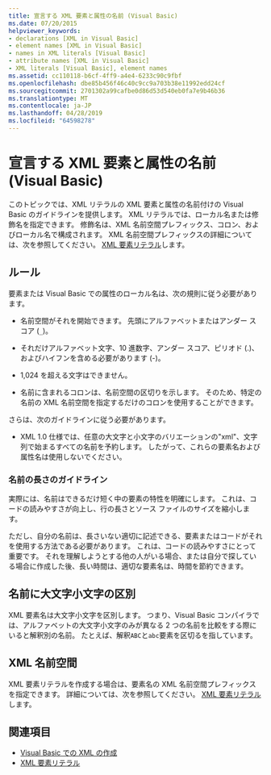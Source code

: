 ```yaml
---
title: 宣言する XML 要素と属性の名前 (Visual Basic)
ms.date: 07/20/2015
helpviewer_keywords:
- declarations [XML in Visual Basic]
- element names [XML in Visual Basic]
- names in XML literals [Visual Basic]
- attribute names [XML in Visual Basic]
- XML literals [Visual Basic], element names
ms.assetid: cc110118-b6cf-4ff9-a4e4-6233c90c9fbf
ms.openlocfilehash: dbe85b456f46c40c9cc9a703b38e11992edd24cf
ms.sourcegitcommit: 2701302a99cafbe0d86d53d540eb0fa7e9b46b36
ms.translationtype: MT
ms.contentlocale: ja-JP
ms.lasthandoff: 04/28/2019
ms.locfileid: "64598278"
---
```

# <a name="names-of-declared-xml-elements-and-attributes-visual-basic"></a>宣言する XML 要素と属性の名前 (Visual Basic)
このトピックでは、XML リテラルの XML 要素と属性の名前付けの Visual Basic のガイドラインを提供します。  XML リテラルでは、ローカル名または修飾名を指定できます。 修飾名は、XML 名前空間プレフィックス、コロン、およびローカル名で構成されます。 XML 名前空間プレフィックスの詳細については、次を参照してください。 [XML 要素リテラル](../../../../visual-basic/language-reference/xml-literals/xml-element-literal.md)します。  
  
## <a name="rules"></a>ルール  
 要素または Visual Basic での属性のローカル名は、次の規則に従う必要があります。  
  
- 名前空間がそれを開始できます。 先頭にアルファベットまたはアンダー スコア (`_`)。  
  
- それだけアルファベット文字、10 進数字、アンダー スコア、ピリオド (.)、およびハイフンを含める必要があります (-)。  
  
- 1,024 を超える文字はできません。  
  
- 名前に含まれるコロンは、名前空間の区切りを示します。 そのため、特定の名前の XML 名前空間を指定するだけのコロンを使用することができます。  
  
 さらは、次のガイドラインに従う必要があります。  
  
- XML 1.0 仕様では、任意の大文字と小文字のバリエーションの"xml"、文字列で始まるすべての名前を予約します。 したがって、これらの要素名および属性名は使用しないでください。  
  
### <a name="name-length-guidelines"></a>名前の長さのガイドライン  
 実際には、名前はできるだけ短く中の要素の特性を明確にします。 これは、コードの読みやすさが向上し、行の長さとソース ファイルのサイズを縮小します。  
  
 ただし、自分の名前は、長さいない適切に記述できる、要素またはコードがそれを使用する方法である必要があります。 これは、コードの読みやすさにとって重要です。 それを理解しようとする他の人がいる場合、または自分で探している場合に作成した後、長い時間は、適切な要素名は、時間を節約できます。  
  
## <a name="case-sensitivity-in-names"></a>名前に大文字小文字の区別  
 XML 要素名は大文字小文字を区別します。 つまり、Visual Basic コンパイラでは、アルファベットの大文字小文字のみが異なる 2 つの名前を比較をする際にいると解釈別の名前。 たとえば、解釈`ABC`と`abc`要素を区切るを指しています。  
  
## <a name="xml-namespaces"></a>XML 名前空間  
 XML 要素リテラルを作成する場合は、要素名の XML 名前空間プレフィックスを指定できます。 詳細については、次を参照してください。 [XML 要素リテラル](../../../../visual-basic/language-reference/xml-literals/xml-element-literal.md)します。  
  
## <a name="see-also"></a>関連項目

- [Visual Basic での XML の作成](../../../../visual-basic/programming-guide/language-features/xml/creating-xml.md)
- [XML 要素リテラル](../../../../visual-basic/language-reference/xml-literals/xml-element-literal.md)
